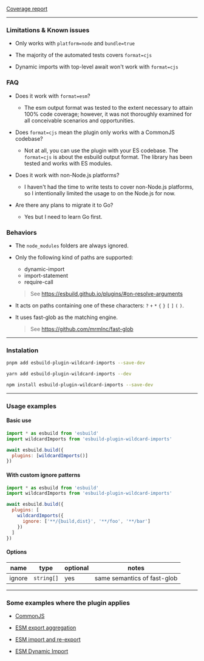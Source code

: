 <a href="./coverage.txt">Coverage report</a>

---

### Limitations & Known issues

- Only works with `platform=node` and `bundle=true`

- The majority of the automated tests covers `format=cjs`

- Dynamic imports with top-level await won't work with `format=cjs`

### FAQ

- Does it work with `format=esm`?

  - The esm output format was tested to the extent necessary to attain 100% code coverage; however, it was not thoroughly examined for all conceivable scenarios and opportunities.

- Does `format=cjs` mean the plugin only works with a CommonJS codebase?

  - Not at all, you can use the plugin with your ES codebase. The `format=cjs` is about the esbuild output format. The library has been tested and works with ES modules.

- Does it work with non-Node.js platforms?

  - I haven't had the time to write tests to cover non-Node.js platforms, so I intentionally limited the usage to on the Node.js for now.

- Are there any plans to migrate it to Go?

  - Yes but I need to learn Go first.

### Behaviors

- The `node_modules` folders are always ignored.

- Only the following kind of paths are supported:

  - dynamic-import
  - import-statement
  - require-call

  > See https://esbuild.github.io/plugins/#on-resolve-arguments

- It acts on paths containing one of these characters: `?` `+` `*` `{` `}` `[` `]` `(` `)`.

- It uses fast-glob as the matching engine.

  > See https://github.com/mrmlnc/fast-glob

---

### Instalation

```bash
pnpm add esbuild-plugin-wildcard-imports --save-dev
```

```bash
yarn add esbuild-plugin-wildcard-imports --dev
```

```bash
npm install esbuild-plugin-wildcard-imports --save-dev
```

---

### Usage examples

#### Basic use

```javascript
import * as esbuild from 'esbuild'
import wildcardImports from 'esbuild-plugin-wildcard-imports'

await esbuild.build({
  plugins: [wildcardImports()]
})
```

#### With custom ignore patterns

```javascript
import * as esbuild from 'esbuild'
import wildcardImports from 'esbuild-plugin-wildcard-imports'

await esbuild.build({
  plugins: [
    wildcardImports({
      ignore: ['**/{build,dist}', '**/foo', '**/bar']
    })
  ]
})
```

#### Options

| name   | type       | optional | notes                       |
| ------ | ---------- | -------- | --------------------------- |
| ignore | `string[]` | yes      | same semantics of fast-glob |

---

### Some examples where the plugin applies

- <a href="./tests/cjs/require/test.js#L12">CommonJS</a>

- <a href="./tests/cjs/export-aggregation/test.js#L14">ESM export aggregation</a>

- <a href="./tests/cjs/import-re-export/test.js#L12">ESM import and re-export</a>

- <a href="./tests/esm/dynamic-import/fixtures/input.js">ESM Dynamic Import</a>
